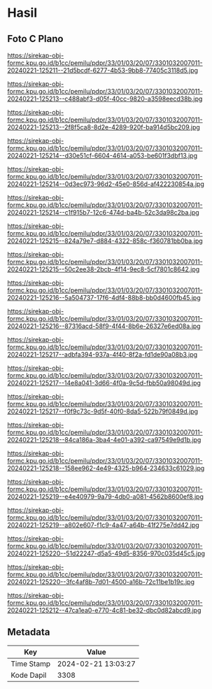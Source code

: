 # Hasil

## Foto C Plano

https://sirekap-obj-formc.kpu.go.id/b1cc/pemilu/pdpr/33/01/03/20/07/3301032007011-20240221-125211--21d5bcdf-6277-4b53-9bb8-77405c3118d5.jpg

https://sirekap-obj-formc.kpu.go.id/b1cc/pemilu/pdpr/33/01/03/20/07/3301032007011-20240221-125213--c488abf3-d05f-40cc-9820-a3598eecd38b.jpg

https://sirekap-obj-formc.kpu.go.id/b1cc/pemilu/pdpr/33/01/03/20/07/3301032007011-20240221-125213--2f8f5ca8-8d2e-4289-920f-ba914d5bc209.jpg

https://sirekap-obj-formc.kpu.go.id/b1cc/pemilu/pdpr/33/01/03/20/07/3301032007011-20240221-125214--d30e51cf-6604-4614-a053-be601f3dbf13.jpg

https://sirekap-obj-formc.kpu.go.id/b1cc/pemilu/pdpr/33/01/03/20/07/3301032007011-20240221-125214--0d3ec973-96d2-45e0-856d-af422230854a.jpg

https://sirekap-obj-formc.kpu.go.id/b1cc/pemilu/pdpr/33/01/03/20/07/3301032007011-20240221-125214--c1f915b7-12c6-474d-ba4b-52c3da98c2ba.jpg

https://sirekap-obj-formc.kpu.go.id/b1cc/pemilu/pdpr/33/01/03/20/07/3301032007011-20240221-125215--824a79e7-d884-4322-858c-f360781bb0ba.jpg

https://sirekap-obj-formc.kpu.go.id/b1cc/pemilu/pdpr/33/01/03/20/07/3301032007011-20240221-125215--50c2ee38-2bcb-4f14-9ec8-5cf7801c8642.jpg

https://sirekap-obj-formc.kpu.go.id/b1cc/pemilu/pdpr/33/01/03/20/07/3301032007011-20240221-125216--5a504737-17f6-4df4-88b8-bb0d4600fb45.jpg

https://sirekap-obj-formc.kpu.go.id/b1cc/pemilu/pdpr/33/01/03/20/07/3301032007011-20240221-125216--87316acd-58f9-4f44-8b6e-26327e6ed08a.jpg

https://sirekap-obj-formc.kpu.go.id/b1cc/pemilu/pdpr/33/01/03/20/07/3301032007011-20240221-125217--adbfa394-937a-4f40-8f2a-fd1de90a08b3.jpg

https://sirekap-obj-formc.kpu.go.id/b1cc/pemilu/pdpr/33/01/03/20/07/3301032007011-20240221-125217--14e8a041-3d66-4f0a-9c5d-fbb50a98049d.jpg

https://sirekap-obj-formc.kpu.go.id/b1cc/pemilu/pdpr/33/01/03/20/07/3301032007011-20240221-125217--f0f9c73c-9d5f-40f0-8da5-522b79f0849d.jpg

https://sirekap-obj-formc.kpu.go.id/b1cc/pemilu/pdpr/33/01/03/20/07/3301032007011-20240221-125218--84ca186a-3ba4-4e01-a392-ca97549e9d1b.jpg

https://sirekap-obj-formc.kpu.go.id/b1cc/pemilu/pdpr/33/01/03/20/07/3301032007011-20240221-125218--158ee962-4e49-4325-b964-234633c61029.jpg

https://sirekap-obj-formc.kpu.go.id/b1cc/pemilu/pdpr/33/01/03/20/07/3301032007011-20240221-125219--e4e40979-9a79-4db0-a081-4562b8600ef8.jpg

https://sirekap-obj-formc.kpu.go.id/b1cc/pemilu/pdpr/33/01/03/20/07/3301032007011-20240221-125219--a802e607-f1c9-4a47-a64b-41f275e7dd42.jpg

https://sirekap-obj-formc.kpu.go.id/b1cc/pemilu/pdpr/33/01/03/20/07/3301032007011-20240221-125220--51d22247-d5a5-49d5-8356-970c035d45c5.jpg

https://sirekap-obj-formc.kpu.go.id/b1cc/pemilu/pdpr/33/01/03/20/07/3301032007011-20240221-125220--3fc4af8b-7d01-4500-a16b-72c11be1b19c.jpg

https://sirekap-obj-formc.kpu.go.id/b1cc/pemilu/pdpr/33/01/03/20/07/3301032007011-20240221-125212--47ca1ea0-e770-4c81-be32-dbc0d82abcd9.jpg


## Metadata

| Key        | Value               |
| ---------- | ------------------- |
| Time Stamp | 2024-02-21 13:03:27 |
| Kode Dapil | 3308                |



